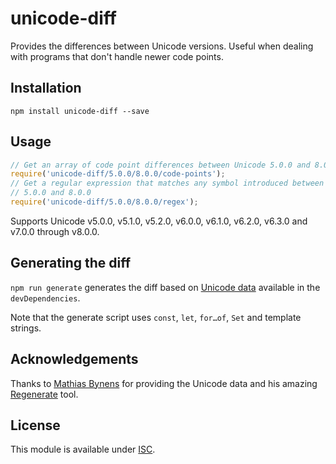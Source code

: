 # unicode-diff

Provides the differences between Unicode versions. Useful when dealing with
programs that don't handle newer code points.

## Installation

```
npm install unicode-diff --save
```

## Usage

```js
// Get an array of code point differences between Unicode 5.0.0 and 8.0.0
require('unicode-diff/5.0.0/8.0.0/code-points');
// Get a regular expression that matches any symbol introduced between Unicode
// 5.0.0 and 8.0.0
require('unicode-diff/5.0.0/8.0.0/regex');
```

Supports Unicode v5.0.0, v5.1.0, v5.2.0, v6.0.0, v6.1.0, v6.2.0, v6.3.0 and
v7.0.0 through v8.0.0.

## Generating the diff

`npm run generate` generates the diff based on [Unicode
data](https://github.com/mathiasbynens/node-unicode-data) available in the
`devDependencies`.

Note that the generate script uses `const`, `let`, `for…of`, `Set` and template
strings.

## Acknowledgements

Thanks to [Mathias Bynens](https://mathiasbynens.be/) for providing the Unicode
data and his amazing [Regenerate](https://github.com/mathiasbynens/regenerate)
tool.

## License

This module is available under [ISC](http://opensource.org/licenses/ISC).
